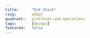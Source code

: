 ```yaml
---
title:      "ELK Stack"
ring:       adopt
quadrant:   platforms-and-operations
tags:       [devops]
featured:   false
---
```

